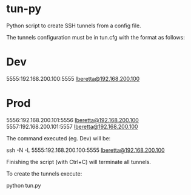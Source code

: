 # tun-py

Python script to create SSH tunnels from a config file.

The tunnels configuration must be in tun.cfg with the format as follows:

  # Dev
  5555:192.168.200.100:5555 lberetta@192.168.200.100

  # Prod
  5556:192.168.200.101:5556 lberetta@192.168.200.100
  5557:192.168.200.101:5557 lberetta@192.168.200.100

The command executed (eg. Dev) will be:

ssh -N -L 5555:192.168.200.100:5555 lberetta@192.168.200.100

Finishing the script (with Ctrl+C) will terminate all tunnels.

To create the tunnels execute:

  python tun.py
